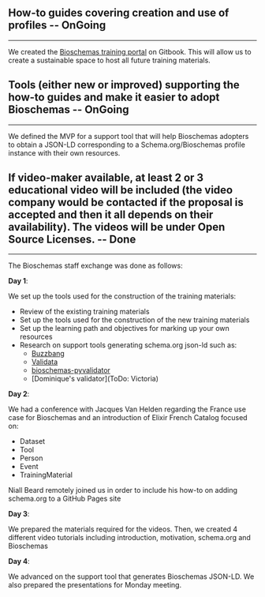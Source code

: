 
## How-to guides covering creation and use of profiles -- OnGoing
---

We created the [Bioschemas training portal](https://bioschemas.gitbook.io/training-portal/) on Gitbook. This will allow us to create a sustainable space to host all future training materials.

## Tools (either new or improved) supporting the how-to guides and make it easier to adopt Bioschemas -- OnGoing
---

We defined the MVP for a support tool that will help Bioschemas adopters to obtain a JSON-LD corresponding to a Schema.org/Bioschemas profile instance with their own resources. 

## If video-maker available, at least 2 or 3 educational video will be included (the video company would be contacted if the proposal is accepted and then it all depends on their availability). The videos will be under Open Source Licenses. -- Done
---

The Bioschemas staff exchange was done as follows:

**Day 1**: 

We set up the tools used for the construction of the training materials: 

- Review of the existing training materials
- Set up the tools used for the construction of the new training materials
- Set up the learning path and objectives for marking up your own resources
- Research on support tools generating schema.org json-ld such as:
  - [Buzzbang](https://github.com/buzzbangorg/buzzbang-doc/wiki)
  - [Validata](https://github.com/HW-SWeL/Validata)
  - [bioschemas-pyvalidator](https://github.com/BioSchemas/bioschemas-pyvalidator)
  - [Dominique's validator](ToDo: Victoria)

**Day 2**: 

We had a conference with Jacques Van Helden regarding the France use case for Bioschemas and an introduction of Elixir French Catalog focused on:
- Dataset
- Tool
- Person
- Event
- TrainingMaterial

Niall Beard remotely joined us in order to include his how-to on adding schema.org to a GitHub Pages site

**Day 3**: 

We prepared the materials required for the videos. Then, we created 4 different video tutorials including introduction, motivation, schema.org and Bioschemas

**Day 4**: 

We advanced on the support tool that generates Bioschemas JSON-LD. We also prepared the presentations for Monday meeting. 